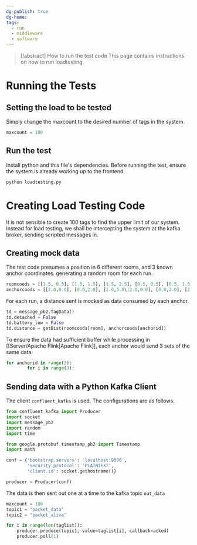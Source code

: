 ```yaml
---
dg-publish: true
dg-home: 
tags:
  - run
  - middleware
  - software
---
```

> [!abstract] How to run the test code
> This page contains instructions on how to run loadtesting.

# Running the Tests

## Setting the load to be tested

Simply change the maxcount to the desired number of tags in the system. 

```python
maxcount = 100
```

## Run the test

Install python and this file's dependencies. Before running the test, ensure the system is already working up to the frontend. 

```bash
python loadtesting.py
```

# Creating Load Testing Code

It is not sensible to create 100 tags to find the upper limit of our system. Instead for load testing, we shall be intercepting the system at the kafka broker, sending scripted messages in. 

## Creating mock data

The test code presumes a position in 6 different rooms, and 3 known anchor coordinates. generating a random room for each run.

```python
roomcoods = [[1.5, 0.5], [1.5, 1.5], [1.5, 2.5], [0.5, 0.5], [0.5, 1.5], [0.5, 2.5\|1.5, 0.5], [1.5, 1.5], [1.5, 2.5], [0.5, 0.5], [0.5, 1.5], [0.5, 2.5]]
anchorcoods = [[2.0,0.0], [0.0,2.0], [2.0,3.0\|2.0,0.0], [0.0,2.0], [2.0,3.0]]
```

For each run, a distance sent is mocked as data consumed by each anchor.

```python
td = message_pb2.TagData()
td.detached = False
td.battery_low = False
td.distance = getDist(roomcoods[room], anchorcoods[anchorid])
```

To ensure the data had sufficient buffer while processing in [[Server/Apache Flink\|Apache Flink]], each anchor would send 3 sets of the same data. 

```python
for anchorid in range(3):
        for i in range(3):
```

## Sending data with a Python Kafka Client

The client `confluent_kafka` is used. The configurations are as follows.

```python
from confluent_kafka import Producer
import socket
import message_pb2
import random
import time

from google.protobuf.timestamp_pb2 import Timestamp
import math

conf = {'bootstrap.servers': 'localhost:9096',
        'security.protocol': 'PLAINTEXT',
        'client.id': socket.gethostname()}

producer = Producer(conf)
```

The data is then sent out one at a time to the kafka topic `out_data`

```python
maxcount = 100
topic1 = "packet_data"
topic2 = "packet_alive"

for i in range(len(taglist)):
    producer.produce(topic1, value=taglist[i], callback=acked)
    producer.poll(1)
```